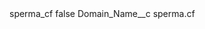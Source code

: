 <?xml version="1.0" encoding="UTF-8"?>
<CustomMetadata xmlns="http://soap.sforce.com/2006/04/metadata" xmlns:xsi="http://www.w3.org/2001/XMLSchema-instance" xmlns:xsd="http://www.w3.org/2001/XMLSchema">
    <label>sperma_cf</label>
    <protected>false</protected>
    <values>
        <field>Domain_Name__c</field>
        <value xsi:type="xsd:string">sperma.cf</value>
    </values>
</CustomMetadata>
